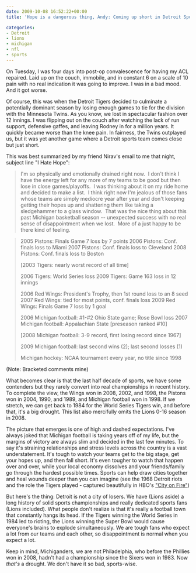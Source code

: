 ```yaml
---
date: 2009-10-08 16:52:22+00:00
title: 'Hope is a dangerous thing, Andy: Coming up short in Detroit Sports'

categories:
- Detroit
- lions
- michigan
- nfl
- sports
---
```


On Tuesday, I was four days into post-op convalescence for having my ACL repaired. Laid up on the couch, immobile, and in constant 6 on a scale of 10 pain with no real indication it was going to improve. I was in a bad mood. And it got worse.

Of course, this was when the Detroit Tigers decided to culminate a potentially dominant season by losing enough games to tie for the division with the Minnesota Twins. As you know, we lost in spectacular fashion over 12 innings. I was flipping out on the couch after watching the lack of run support, defensive gaffes, and leaving Rodney in for a million years. It quickly became worse than the knee pain. In fairness, the Twins outplayed us, but it was yet another game where a Detroit sports team comes close but just short.

This was best summarized by my friend Nirav's email to me that night, subject line "I Hate Hope":


> I'm so physically and emotionally drained right now.  I don't think I have
> the energy left for any more of my teams to be good but then lose in close
> games/playoffs.  I was thinking about it on my ride home and decided to make
> a list.  I think right now I'm jealous of those fans whose teams are simply
> mediocre year after year and don't keeping getting their hopes up and
> shattering them like taking a sledgehammer to a glass window.  That was the
> nice thing about this past Michigan basketball season -- unexpected success
> with no real sense of disappointment when we lost.  More of a just happy to
> be there kind of feeling.

> 2005 Pistons: Finals Game 7 loss by 7 points
> 2006 Pistons: Conf. finals loss to Miami
> 2007 Pistons: Conf. finals loss to Cleveland
> 2008 Pistons: Conf. finals loss to Boston
> 
> [2003 Tigers: nearly worst record of all time]
> 
> 2006 Tigers: World Series loss
> 2009 Tigers: Game 163 loss in 12 innings
> 
> 2006 Red Wings: President's Trophy, then 1st round loss to an 8 seed
> 2007 Red Wings: tied for most points, conf. finals loss
> 2009 Red Wings: Finals Game 7 loss by 1 goal
> 
> 2006 Michigan football: #1-#2 Ohio State game; Rose Bowl loss
> 2007 Michigan football: Appalachian State [preseason ranked #10]
> 
> [2008 Michigan football: 3-9 record, first losing record since 1967]
> 
> 2009 Michigan football: last second wins (2); last second losses (1)
> 
> Michigan hockey: NCAA tournament every year, no title since 1998

(Note: Bracketed comments mine)

What becomes clear is that the last half decade of sports, we have some
contenders but they rarely convert into real championships in recent history.
To complete the view, the Wings won in 2008, 2002, and 1998, the Pistons won in
2004, 1990, and 1989, and Michigan football won in 1998. If we stretch, we can
get back to 1984 for the World Series Tigers win, and before that, it's a big
drought. This list also mercifully omits the Lions 0-16 season in 2008.

The picture that emerges is one of high and dashed expectations. I've always
joked that Michigan football is taking years off of my life, but the margins of
victory are always slim and decided in the last few minutes. To say it's
straining relationships and stress levels across the country is a vast
understatement. It's tough to watch your teams get to the big stage, get your
hopes up, and then fall short. It's even tougher to watch that happen over and
over, while your local economy dissolves and your friends/family go through the
hardest possible times. Sports can help draw cities together and heal wounds
deeper than you can imagine (see the 1968 Detroit riots and the role the Tigers
played - captured beautifully in HBO's ["City on
Fire"](http://www.imdb.com/title/tt0343535/))

But here's the thing: Detroit is not a city of losers. We have (Lions aside) a
long history of solid sports championships and really dedicated sports fans
(Lions included). What people don't realize is that it's really a football town
that constantly hangs its head. If the Tigers winning the World Series in 1984
led to rioting, the Lions winning the Super Bowl would cause everyone's brains
to explode simultaneously. We are tough fans who expect a lot from our teams
and each other, so disappointment is normal when you expect a lot.

Keep in mind, Michiganders, we are not Philadelphia, who before the Phillies
won in 2008, hadn't had a championship since the Sixers won in 1983. Now
*that's* a drought. We don't have it so bad, sports-wise.
